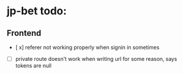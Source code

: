 # jp-bet todo:

## Frontend

-   [ x] referer not working properly when signin in sometimes

-   [ ] private route doesn't work when writing url for some reason, says tokens are null

